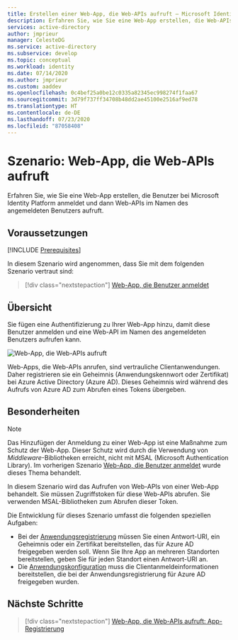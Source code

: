 ```yaml
---
title: Erstellen einer Web-App, die Web-APIs aufruft – Microsoft Identity Platform | Azure
description: Erfahren Sie, wie Sie eine Web-App erstellen, die Web-APIs aufruft (Übersicht)
services: active-directory
author: jmprieur
manager: CelesteDG
ms.service: active-directory
ms.subservice: develop
ms.topic: conceptual
ms.workload: identity
ms.date: 07/14/2020
ms.author: jmprieur
ms.custom: aaddev
ms.openlocfilehash: 0c4bef25a0be12c0335a82345ec998274f1faa67
ms.sourcegitcommit: 3d79f737ff34708b48dd2ae45100e2516af9ed78
ms.translationtype: HT
ms.contentlocale: de-DE
ms.lasthandoff: 07/23/2020
ms.locfileid: "87058408"
---
```

# <a name="scenario-a-web-app-that-calls-web-apis"></a>Szenario: Web-App, die Web-APIs aufruft

Erfahren Sie, wie Sie eine Web-App erstellen, die Benutzer bei Microsoft Identity Platform anmeldet und dann Web-APIs im Namen des angemeldeten Benutzers aufruft.

## <a name="prerequisites"></a>Voraussetzungen

[!INCLUDE [Prerequisites](../../../includes/active-directory-develop-scenarios-prerequisites.md)]

In diesem Szenario wird angenommen, dass Sie mit dem folgenden Szenario vertraut sind:

> [!div class="nextstepaction"]
> [Web-App, die Benutzer anmeldet](scenario-web-app-sign-user-overview.md)

## <a name="overview"></a>Übersicht

Sie fügen eine Authentifizierung zu Ihrer Web-App hinzu, damit diese Benutzer anmelden und eine Web-API im Namen des angemeldeten Benutzers aufrufen kann.

![Web-App, die Web-APIs aufruft](./media/scenario-webapp/web-app.svg)

Web-Apps, die Web-APIs anrufen, sind vertrauliche Clientanwendungen.
Daher registrieren sie ein Geheimnis (Anwendungskennwort oder Zertifikat) bei Azure Active Directory (Azure AD). Dieses Geheimnis wird während des Aufrufs von Azure AD zum Abrufen eines Tokens übergeben.

## <a name="specifics"></a>Besonderheiten

> [!NOTE]
> Das Hinzufügen der Anmeldung zu einer Web-App ist eine Maßnahme zum Schutz der Web-App. Dieser Schutz wird durch die Verwendung von *Middleware*-Bibliotheken erreicht, nicht mit MSAL (Microsoft Authentication Library). Im vorherigen Szenario [Web-App, die Benutzer anmeldet](scenario-web-app-sign-user-overview.md) wurde dieses Thema behandelt.
>
> In diesem Szenario wird das Aufrufen von Web-APIs von einer Web-App behandelt. Sie müssen Zugriffstoken für diese Web-APIs abrufen. Sie verwenden MSAL-Bibliotheken zum Abrufen dieser Token.

Die Entwicklung für dieses Szenario umfasst die folgenden speziellen Aufgaben:

- Bei der [Anwendungsregistrierung](scenario-web-app-call-api-app-registration.md) müssen Sie einen Antwort-URI, ein Geheimnis oder ein Zertifikat bereitstellen, das für Azure AD freigegeben werden soll. Wenn Sie Ihre App an mehreren Standorten bereitstellen, geben Sie für jeden Standort einen Antwort-URI an.
- Die [Anwendungskonfiguration](scenario-web-app-call-api-app-configuration.md) muss die Clientanmeldeinformationen bereitstellen, die bei der Anwendungsregistrierung für Azure AD freigegeben wurden.

## <a name="next-steps"></a>Nächste Schritte

> [!div class="nextstepaction"]
> [Web-App, die Web-APIs aufruft: App-Registrierung](scenario-web-app-call-api-app-registration.md)
